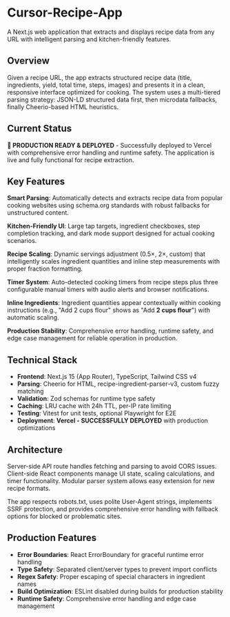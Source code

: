 # Cursor-Recipe-App

A Next.js web application that extracts and displays recipe data from any URL with intelligent parsing and kitchen-friendly features.

## Overview

Given a recipe URL, the app extracts structured recipe data (title, ingredients, yield, total time, steps, images) and presents it in a clean, responsive interface optimized for cooking. The system uses a multi-tiered parsing strategy: JSON-LD structured data first, then microdata fallbacks, finally Cheerio-based HTML heuristics.

## Current Status

**🚀 PRODUCTION READY & DEPLOYED** - Successfully deployed to Vercel with comprehensive error handling and runtime safety. The application is live and fully functional for recipe extraction.

## Key Features

**Smart Parsing**: Automatically detects and extracts recipe data from popular cooking websites using schema.org standards with robust fallbacks for unstructured content.

**Kitchen-Friendly UI**: Large tap targets, ingredient checkboxes, step completion tracking, and dark mode support designed for actual cooking scenarios.

**Recipe Scaling**: Dynamic servings adjustment (0.5×, 2×, custom) that intelligently scales ingredient quantities and inline step measurements with proper fraction formatting.

**Timer System**: Auto-detected cooking timers from recipe steps plus three configurable manual timers with audio alerts and browser notifications.

**Inline Ingredients**: Ingredient quantities appear contextually within cooking instructions (e.g., "Add 2 cups flour" shows as "Add **2 cups flour**") with automatic scaling.

**Production Stability**: Comprehensive error handling, runtime safety, and edge case management for reliable operation in production.

## Technical Stack

- **Frontend**: Next.js 15 (App Router), TypeScript, Tailwind CSS v4
- **Parsing**: Cheerio for HTML, recipe-ingredient-parser-v3, custom fuzzy matching
- **Validation**: Zod schemas for runtime type safety
- **Caching**: LRU cache with 24h TTL, per-IP rate limiting
- **Testing**: Vitest for unit tests, optional Playwright for E2E
- **Deployment**: **Vercel - SUCCESSFULLY DEPLOYED** with production optimizations

## Architecture

Server-side API route handles fetching and parsing to avoid CORS issues. Client-side React components manage UI state, scaling calculations, and timer functionality. Modular parser system allows easy extension for new recipe formats.

The app respects robots.txt, uses polite User-Agent strings, implements SSRF protection, and provides comprehensive error handling with fallback options for blocked or problematic sites.

## Production Features

- **Error Boundaries**: React ErrorBoundary for graceful runtime error handling
- **Type Safety**: Separated client/server types to prevent import conflicts
- **Regex Safety**: Proper escaping of special characters in ingredient names
- **Build Optimization**: ESLint disabled during builds for production stability
- **Runtime Safety**: Comprehensive error handling and edge case management
